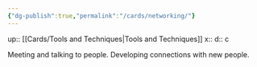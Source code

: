 ```yaml
---
{"dg-publish":true,"permalink":"/cards/networking/"}
---
```


up:: [[Cards/Tools and Techniques\|Tools and Techniques]] 
x:: 
d:: c

Meeting and talking to people. Developing connections with new people. 